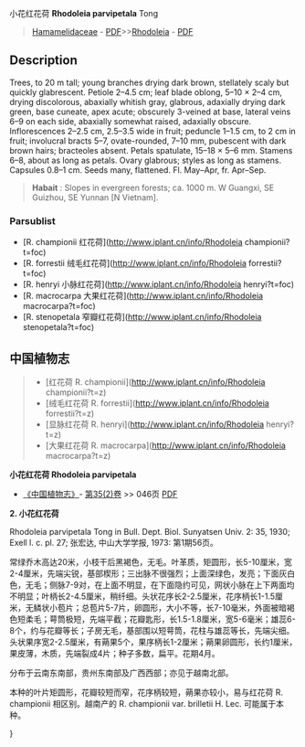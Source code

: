 小花红花荷 **Rhodoleia parvipetala** Tong

> [Hamamelidaceae](http://www.iplant.cn/info/Hamamelidaceae?t=foc) - [PDF](http://www.iplant.cn/foc/pdf/Hamamelidaceae.pdf)>>[Rhodoleia](http://www.iplant.cn/info/Rhodoleia?t=foc) - [PDF](http://www.iplant.cn/foc/pdf/Rhodoleia.pdf)

## Description

Trees, to 20 m tall; young branches drying dark brown, stellately scaly but quickly glabrescent. Petiole 2–4.5 cm; leaf blade oblong, 5–10 × 2–4 cm, drying discolorous, abaxially whitish gray, glabrous, adaxially drying dark green, base cuneate, apex acute; obscurely 3-veined at base, lateral veins 6–9 on each side, abaxially somewhat raised, adaxially obscure. Inflorescences 2–2.5 cm, 2.5–3.5 wide in fruit; peduncle 1–1.5 cm, to 2 cm in fruit; involucral bracts 5–7, ovate-rounded, 7–10 mm, pubescent with dark brown hairs; bracteoles absent. Petals spatulate, 15–18 × 5–6 mm. Stamens 6–8, about as long as petals. Ovary glabrous; styles as long as stamens. Capsules 0.8–1 cm. Seeds many, flattened. Fl. May–Apr, fr. Apr–Sep.

> **Habait** : 
> Slopes in evergreen forests; ca. 1000 m. W Guangxi, SE Guizhou, SE Yunnan [N Vietnam].

### Parsublist

* [R.  championii  红花荷](http://www.iplant.cn/info/Rhodoleia championii?t=foc)
* [R.  forrestii  绒毛红花荷](http://www.iplant.cn/info/Rhodoleia forrestii?t=foc)
* [R.  henryi  小脉红花荷](http://www.iplant.cn/info/Rhodoleia henryi?t=foc)
* [R.  macrocarpa  大果红花荷](http://www.iplant.cn/info/Rhodoleia macrocarpa?t=foc)
* [R.  stenopetala  窄瓣红花荷](http://www.iplant.cn/info/Rhodoleia stenopetala?t=foc)

## 中国植物志

> * [红花荷  R.  championii](http://www.iplant.cn/info/Rhodoleia championii?t=z)
> * [绒毛红花荷  R.  forrestii](http://www.iplant.cn/info/Rhodoleia forrestii?t=z)
> * [显脉红花荷  R.  henryi](http://www.iplant.cn/info/Rhodoleia henryi?t=z)
> * [大果红花荷  R.  macrocarpa](http://www.iplant.cn/info/Rhodoleia macrocarpa?t=z)

**小花红花荷 Rhodoleia parvipetala**

* [《中国植物志》](http://www.iplant.cn/frps)- [第35(2)卷](http://www.iplant.cn/frps/vol/35(2)) >> 046页 [PDF](http://www.iplant.cn/frps/pdf/35(2)/046a.PDF)

**2. 小花红花荷**

Rhodoleia parvipetala Tong in Bull. Dept. Biol. Sunyatsen Univ. 2: 35, 1930; Exell l. c. pl. 27; 张宏达, 中山大学学报, 1973: 第1期56页。

常绿乔木高达20米，小枝干后黑褐色，无毛。叶革质，矩圆形，长5-10厘米，宽2-4厘米，先端尖锐，基部楔形；三出脉不很强烈；上面深绿色，发亮；下面灰白色，无毛；侧脉7-9对，在上面不明显，在下面隐约可见，网状小脉在上下两面均不明显；叶柄长2-4.5厘米，稍纤细。头状花序长2-2.5厘米，花序柄长1-1.5厘米，无鳞状小苞片；总苞片5-7片，卵圆形，大小不等，长7-10毫米，外面被暗褐色短柔毛；萼筒极短，先端平截；花瓣匙形，长1.5-1.8厘米，宽5-6毫米；雄蕊6-8个，约与花瓣等长；子房无毛，基部围以短萼筒，花柱与雄蕊等长，先端尖细。头状果序宽2-2.5厘米，有蒴果5个，果序柄长1-2厘米；蒴果卵圆形，长约1厘米，果皮薄，木质，先端裂成4片；种子多数，扁平。花期4月。

分布于云南东南部，贵州东南部及广西西部；亦见于越南北部。

本种的叶片矩圆形，花瓣较短而窄，花序柄较短，蒴果亦较小，易与红花荷 R. championii 相区别。越南产的 R. championii var. brilletii H. Lec. 可能属于本种。

}